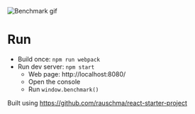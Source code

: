![Benchmark gif](http://static.zybuluo.com/leiming/4jfm39uxj4ssg3yasnw7a08x/react-benchmark.gif)

# Run

* Build once: `npm run webpack`
* Run dev server: `npm start`
    * Web page: http://localhost:8080/
    * Open the console
    * Run `window.benchmark()`


Built using https://github.com/rauschma/react-starter-project

